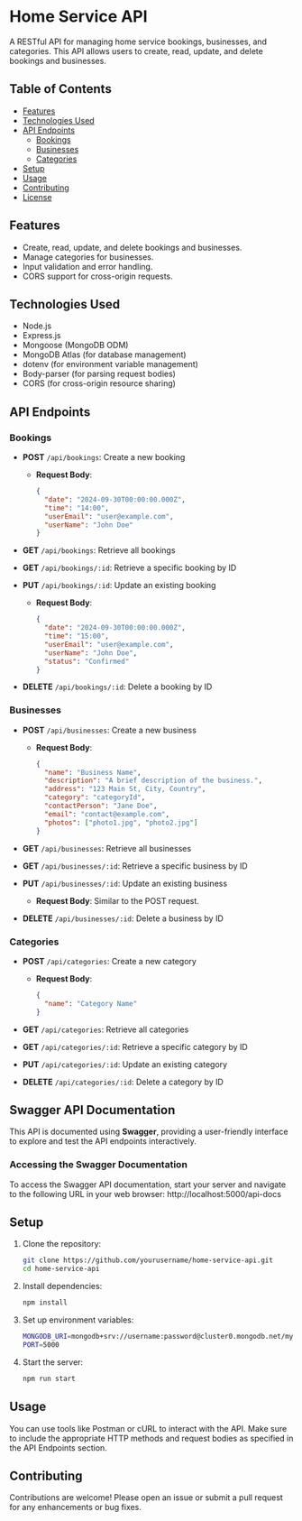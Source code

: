 # Home Service API

A RESTful API for managing home service bookings, businesses, and categories. This API allows users to create, read, update, and delete bookings and businesses.

## Table of Contents

- [Features](#features)
- [Technologies Used](#technologies-used)
- [API Endpoints](#api-endpoints)
  - [Bookings](#bookings)
  - [Businesses](#businesses)
  - [Categories](#categories)
- [Setup](#setup)
- [Usage](#usage)
- [Contributing](#contributing)
- [License](#license)

## Features

- Create, read, update, and delete bookings and businesses.
- Manage categories for businesses.
- Input validation and error handling.
- CORS support for cross-origin requests.

## Technologies Used

- Node.js
- Express.js
- Mongoose (MongoDB ODM)
- MongoDB Atlas (for database management)
- dotenv (for environment variable management)
- Body-parser (for parsing request bodies)
- CORS (for cross-origin resource sharing)

## API Endpoints

### Bookings

- **POST** `/api/bookings`: Create a new booking

  - **Request Body**:
    ```json
    {
      "date": "2024-09-30T00:00:00.000Z",
      "time": "14:00",
      "userEmail": "user@example.com",
      "userName": "John Doe"
    }
    ```

- **GET** `/api/bookings`: Retrieve all bookings

- **GET** `/api/bookings/:id`: Retrieve a specific booking by ID

- **PUT** `/api/bookings/:id`: Update an existing booking

  - **Request Body**:
    ```json
    {
      "date": "2024-09-30T00:00:00.000Z",
      "time": "15:00",
      "userEmail": "user@example.com",
      "userName": "John Doe",
      "status": "Confirmed"
    }
    ```

- **DELETE** `/api/bookings/:id`: Delete a booking by ID

### Businesses

- **POST** `/api/businesses`: Create a new business

  - **Request Body**:
    ```json
    {
      "name": "Business Name",
      "description": "A brief description of the business.",
      "address": "123 Main St, City, Country",
      "category": "categoryId",
      "contactPerson": "Jane Doe",
      "email": "contact@example.com",
      "photos": ["photo1.jpg", "photo2.jpg"]
    }
    ```

- **GET** `/api/businesses`: Retrieve all businesses

- **GET** `/api/businesses/:id`: Retrieve a specific business by ID

- **PUT** `/api/businesses/:id`: Update an existing business

  - **Request Body**: Similar to the POST request.

- **DELETE** `/api/businesses/:id`: Delete a business by ID

### Categories

- **POST** `/api/categories`: Create a new category

  - **Request Body**:
    ```json
    {
      "name": "Category Name"
    }
    ```

- **GET** `/api/categories`: Retrieve all categories

- **GET** `/api/categories/:id`: Retrieve a specific category by ID

- **PUT** `/api/categories/:id`: Update an existing category

- **DELETE** `/api/categories/:id`: Delete a category by ID

## Swagger API Documentation

This API is documented using **Swagger**, providing a user-friendly interface to explore and test the API endpoints interactively.

### Accessing the Swagger Documentation

To access the Swagger API documentation, start your server and navigate to the following URL in your web browser:
http://localhost:5000/api-docs

## Setup

1. Clone the repository:

   ```bash
   git clone https://github.com/yourusername/home-service-api.git
   cd home-service-api

   ```

2. Install dependencies:

   ```bash
   npm install

   ```

3. Set up environment variables:

   ```bash
   MONGODB_URI=mongodb+srv://username:password@cluster0.mongodb.net/mydatabase?retryWrites=true&w=majority
   PORT=5000

   ```

4. Start the server:
   ```bash
   npm run start
   ```

## Usage

You can use tools like Postman or cURL to interact with the API. Make sure to include the appropriate HTTP methods and request bodies as specified in the API Endpoints section.

## Contributing

Contributions are welcome! Please open an issue or submit a pull request for any enhancements or bug fixes.
